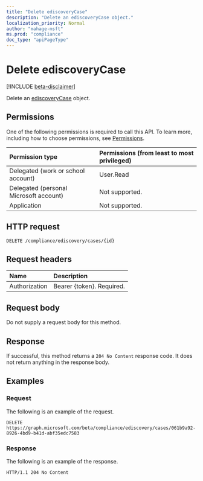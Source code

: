 ```yaml
---
title: "Delete ediscoveryCase"
description: "Delete an ediscoveryCase object."
localization_priority: Normal
author: "mahage-msft"
ms.prod: "compliance"
doc_type: "apiPageType"
---
```


# Delete ediscoveryCase

[!INCLUDE [beta-disclaimer](../../includes/beta-disclaimer.md)]

Delete an [ediscoveryCase](../resources/ediscoverycase.md) object.

## Permissions

One of the following permissions is required to call this API. To learn more, including how to choose permissions, see [Permissions](/graph/permissions-reference).

| Permission type                        | Permissions (from least to most privileged) |
|:---------------------------------------|:--------------------------------------------|
| Delegated (work or school account)     | User.Read      |
| Delegated (personal Microsoft account) | Not supported. |
| Application                            | Not supported. |

## HTTP request

<!-- { "blockType": "ignored" } -->

```http
DELETE /compliance/ediscovery/cases/{id}
```

## Request headers

| Name          | Description   |
|:--------------|:--------------|
| Authorization | Bearer {token}. Required. |

## Request body

Do not supply a request body for this method.

## Response

If successful, this method returns a `204 No Content` response code. It does not return anything in the response body.

## Examples

### Request

The following is an example of the request.
<!-- {
  "blockType": "request",
  "name": "delete_ediscoverycase"
}-->

```http
DELETE https://graph.microsoft.com/beta/compliance/ediscovery/cases/061b9a92-8926-4bd9-b41d-abf35edc7583
```

### Response

The following is an example of the response.

<!-- {
  "blockType": "response",
  "truncated": true
} -->

```http
HTTP/1.1 204 No Content
```

<!-- uuid: 16cd6b66-4b1a-43a1-adaf-3a886856ed98
2019-02-04 14:57:30 UTC -->
<!-- {
  "type": "#page.annotation",
  "description": "Delete ediscoveryCase",
  "keywords": "",
  "section": "documentation",
  "tocPath": ""
}-->
